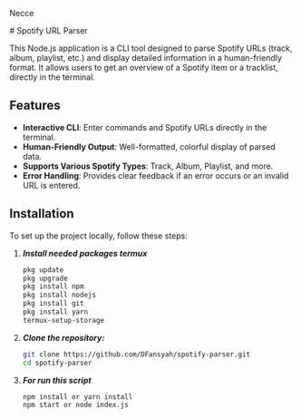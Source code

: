 Necce
<div>
# Spotify URL Parser

This Node.js application is a CLI tool designed to parse Spotify URLs (track, album, playlist, etc.) and display detailed information in a human-friendly format. It allows users to get an overview of a Spotify item or a tracklist, directly in the terminal.

## Features

- **Interactive CLI**: Enter commands and Spotify URLs directly in the terminal.
- **Human-Friendly Output**: Well-formatted, colorful display of parsed data.
- **Supports Various Spotify Types**: Track, Album, Playlist, and more.
- **Error Handling**: Provides clear feedback if an error occurs or an invalid URL is entered.


## Installation

To set up the project locally, follow these steps:

1. ***Install needed packages termux***

    ```bash
    pkg update
    pkg upgrade
    pkg install npm
    pkg install nodejs
    pkg install git
    pkg install yarn
    termux-setup-storage
    ```
    
2. ***Clone the repository:***

    ```bash
    git clone https://github.com/DFansyah/spotify-parser.git
    cd spotify-parser
   ```
   
3. ***For run this script***

    ```bash
    npm install or yarn install
    npm start or node index.js
    ```
</div>
</body>